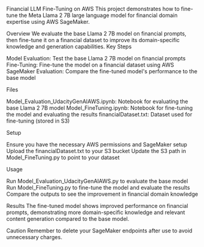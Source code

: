 Financial LLM Fine-Tuning on AWS
This project demonstrates how to fine-tune the Meta Llama 2 7B large language model for financial domain expertise using AWS SageMaker.

Overview
We evaluate the base Llama 2 7B model on financial prompts, then fine-tune it on a financial dataset to improve its domain-specific knowledge and generation capabilities.
Key Steps

Model Evaluation: Test the base Llama 2 7B model on financial prompts
Fine-Tuning: Fine-tune the model on a financial dataset using AWS SageMaker
Evaluation: Compare the fine-tuned model's performance to the base model

Files

Model_Evaluation_UdacityGenAIAWS.ipynb: Notebook for evaluating the base Llama 2 7B model
Model_FineTuning.ipynb: Notebook for fine-tuning the model and evaluating the results
financialDataset.txt: Dataset used for fine-tuning (stored in S3)

Setup

Ensure you have the necessary AWS permissions and SageMaker setup
Upload the financialDataset.txt to your S3 bucket
Update the S3 path in Model_FineTuning.py to point to your dataset

Usage

Run Model_Evaluation_UdacityGenAIAWS.py to evaluate the base model
Run Model_FineTuning.py to fine-tune the model and evaluate the results
Compare the outputs to see the improvement in financial domain knowledge

Results
The fine-tuned model shows improved performance on financial prompts, demonstrating more domain-specific knowledge and relevant content generation compared to the base model.


Caution
Remember to delete your SageMaker endpoints after use to avoid unnecessary charges.

